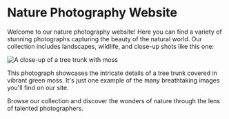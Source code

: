 <!--font:Poppins-->

# Nature Photography Website

Welcome to our nature photography website! Here you can find a variety of stunning photographs capturing the beauty of the natural world. Our collection includes landscapes, wildlife, and close-up shots like this one:

![A close-up of a tree trunk with moss](https://example.com/tree-trunk-moss.jpg)

This photograph showcases the intricate details of a tree trunk covered in vibrant green moss. It's just one example of the many breathtaking images you'll find on our site.

Browse our collection and discover the wonders of nature through the lens of talented photographers.

<!--

Write me markdown content of website with wallpaper:

"A close-up of a tree trunk with moss"

The header of the page should not be copy of the text but rather a real content of the website which is using this wallpaper.


---


# Nature Photography Website

Welcome to our nature photography website! Here you can find a variety of stunning photographs capturing the beauty of the natural world. Our collection includes landscapes, wildlife, and close-up shots like this one:

![A close-up of a tree trunk with moss](https://example.com/tree-trunk-moss.jpg)

This photograph showcases the intricate details of a tree trunk covered in vibrant green moss. It's just one example of the many breathtaking images you'll find on our site.

Browse our collection and discover the wonders of nature through the lens of talented photographers.


---


Write me a Google font which is best fitting for the website.

Pick from the list:
- Exo 2
- Open Sans
- Futura
- Lobster
- IBM Plex Sans
- Playfair Display
- Inter
- Alegreya
- Poppins
- Great Vibes
- Raleway
- Montserrat
- Dancing Script
- Lato
- Orbitron
- Roboto
- Barlow Condensed


Write just the font name nothing else.


---


Poppins

-->
